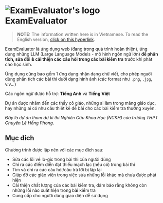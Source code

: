 # ![ExamEvaluator's logo](https://github.com/ExamEvaluator.png?size=40) ExamEvaluator

> **NOTE:** The information written here is in Vietnamese. To read the English version, [click on this hyperlink](https://github.com/ExamEvaluator/.github/blob/main/profile/README.md).

ExamEvaluator là ứng dụng web (đang trong quá trình hoàn thiện), ứng dụng những LLM (Large Language Models - mô hình ngôn ngữ lớn) **để phân tích, sửa đổi & cải thiện các câu hỏi trong các bài kiểm tra** trước khi phát cho học sinh.

Ứng dụng cũng bao gồm 1 ứng dụng nhận dạng chữ viết, cho phép người dùng phân tích các bài thi dưới dạng hình ảnh (các format như `.png`, `.jpg`, v.v...)

Các ngôn ngữ được hỗ trợ: **Tiếng Anh** và **Tiếng Việt**

Dự án được nhắm đến các thầy cô giáo, những ai làm trong mảng giáo dục, hay những ai có nhu cầu thiết kế đề bài cho các bài kiểm tra thường xuyên.

*Đây là dự án tham dự kì thi Nghiên Cứu Khoa Học (NCKH) của trường THPT Chuyên Lê Hồng Phong.*

## Mục đích

Chương trình được lập nên với các mục đích sau:

- Sửa các lỗi về lô-gíc trong bài thi của người dùng
- Chỉ ra các điểm diễn đạt thiếu mạch lạc (nếu có) trong bài thi
- Tìm và chỉ ra các câu hỏi/câu trả lời bị lặp lại
- Giúp đỡ các giáo viên trong việc sửa những lỗi khác mà chưa được phát hiện
- Cải thiện chất lượng của các bài kiểm tra, đảm bảo rằng không còn những lỗi nào xuất hiện trong bài kiểm tra
- Cung cấp cho người dùng giao diện dễ sử dụng

